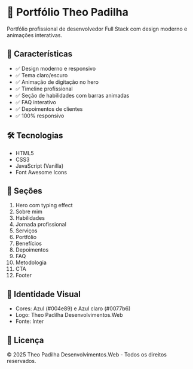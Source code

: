 # 🚀 Portfólio Theo Padilha

Portfólio profissional de desenvolvedor Full Stack com design moderno e animações interativas.

## 🌟 Características

- ✅ Design moderno e responsivo
- ✅ Tema claro/escuro
- ✅ Animação de digitação no hero
- ✅ Timeline profissional
- ✅ Seção de habilidades com barras animadas
- ✅ FAQ interativo
- ✅ Depoimentos de clientes
- ✅ 100% responsivo

## 🛠️ Tecnologias

- HTML5
- CSS3
- JavaScript (Vanilla)
- Font Awesome Icons

## 📱 Seções

1. Hero com typing effect
2. Sobre mim
3. Habilidades
4. Jornada profissional
5. Serviços
6. Portfólio
7. Benefícios
8. Depoimentos
9. FAQ
10. Metodologia
11. CTA
12. Footer

## 🎨 Identidade Visual

- Cores: Azul (#004e89) e Azul claro (#0077b6)
- Logo: Theo Padilha Desenvolvimentos.Web
- Fonte: Inter

## 📄 Licença

© 2025 Theo Padilha Desenvolvimentos.Web - Todos os direitos reservados.

